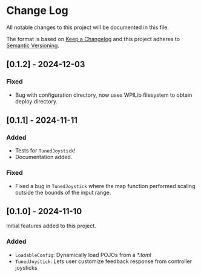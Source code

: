 # Change Log
All notable changes to this project will be documented in this file.
 
The format is based on [Keep a Changelog](http://keepachangelog.com/)
and this project adheres to [Semantic Versioning](http://semver.org/).

## [0.1.2] - 2024-12-03

### Fixed
- Bug with configuration directory, now uses WPILib filesystem to obtain deploy directory.

## [0.1.1] - 2024-11-11

### Added
- Tests for `TunedJoystick`!
- Documentation added.

### Fixed
- Fixed a bug in `TunedJoystick` where the map function performed scaling outside the bounds of the input range.
 
## [0.1.0] - 2024-11-10
 
Initial features added to this project.
 
### Added
- `LoadableConfig`: Dynamically load POJOs from a _*.toml_
- `TunedJoystick`: Lets user customize feedback response from controller joysticks
 